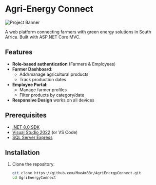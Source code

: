 # Agri-Energy Connect

![Project Banner](https://via.placeholder.com/800x200.png?text=Agri-Energy+Connect)

A web platform connecting farmers with green energy solutions in South Africa. Built with ASP.NET Core MVC.

## Features

- **Role-based authentication** (Farmers & Employees)
- **Farmer Dashboard**:
  - Add/manage agricultural products
  - Track production dates
- **Employee Portal**:
  - Manage farmer profiles
  - Filter products by category/date
- **Responsive Design** works on all devices

## Prerequisites

- [.NET 8.0 SDK](https://dotnet.microsoft.com/download)
- [Visual Studio 2022](https://visualstudio.microsoft.com/) (or VS Code)
- [SQL Server Express](https://www.microsoft.com/en-us/sql-server/sql-server-downloads)

## Installation

1. Clone the repository:
   ```bash
   git clone https://github.com/MoeAm33r/AgriEnergyConnect.git
   cd AgriEnergyConnect
